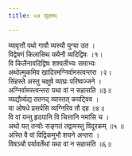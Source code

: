 ```yaml
---
title: ५७ सूक्तम्

---
```

व्यावृत्तौ पथो गावौ व्यस्यौ युग्या उत ।  
विद्वेषणं किलासिथ यथैनौ व्यदिद्विषः ।१।  
वि किलैनावदिद्विषः शश्वतीभ्यः समाभ्यः  
अथोल्मुकमिव खादिरमग्निर्वामस्त्वन्तरा ।२।  
सिंहस्ते अस्तु चक्षुषे व्याघ्रः परिष्वज्जने ।  
अग्निर्वामस्त्वन्तरा यथा वां न सहासति ॥३॥  
व्यद्यौर्व्यद्य ततनद् व्यास्तत् कपट्विव ।  
या ओषधे प्रसर्पसि व्यग्निरिव तौ दह ॥४॥  
वि वां यन्तु हृदयानि वि चित्तानि नमांसि च ।  
अथो यत् तन्वोः सङ्गतं तद्वामस्तु विदूरकम् ॥५ ॥  
अस्ति वै वां विद्विकमुभौ शयने अन्तरा ।  
विषञ्चौ पर्यावर्तेथां यथा वां न सहासति ॥६॥  